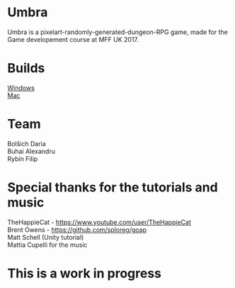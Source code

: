 # Umbra

Umbra is a pixelart-randomly-generated-dungeon-RPG game, made for the Game developement course at MFF UK 2017.

# Builds
[Windows](https://drive.google.com/file/d/1AVYMS5O40eXod_FSzDvq5qxsCiAqTkar/view?usp=sharing)   
[Mac](https://drive.google.com/open?id=1c1AVtX50DrE6XqbdSKfcXb4i7jW3eZhb)

# Team
Bolšich Daria  
Buhai Alexandru  
Rybín Filip 

# Special thanks for the tutorials and music
TheHappieCat - https://www.youtube.com/user/TheHappieCat  
Brent Owens - https://github.com/sploreg/goap  
Matt Schell (Unity tutorial)  
Mattia Cupelli for the music  

# This is a work in progress
